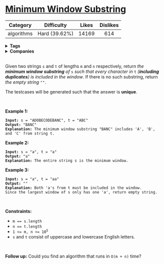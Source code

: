 # [Minimum Window Substring](https://leetcode.com/problems/minimum-window-substring/description/)

| Category | Difficulty | Likes | Dislikes |
| :------: | :--------: | :---: | :------: |
| algorithms | Hard (39.62%) | 14169 | 614 |

<details>
  <summary><strong>Tags</strong></summary>

  [hash-table](https://leetcode.com/tag/hash-table) | [two-pointers](https://leetcode.com/tag/two-pointers) | [string](https://leetcode.com/tag/string) | [sliding-window](https://leetcode.com/tag/sliding-window)

</details>

<details>
  <summary><strong>Companies</strong></summary>

  facebook | linkedin | snapchat | uber

</details>
<br />
<p>Given two strings <code>s</code> and <code>t</code> of lengths <code>m</code> and <code>n</code> respectively, return <em>the <strong>minimum window substring</strong> of </em><code>s</code><em> such that every character in </em><code>t</code><em> (<strong>including duplicates</strong>) is included in the window</em>. If there is no such substring, return <em>the empty string </em><code>&quot;&quot;</code>.</p>

<p>The testcases will be generated such that the answer is <strong>unique</strong>.</p>

<p>&nbsp;</p>
<p><strong class="example">Example 1:</strong></p>

<pre><code><strong>Input:</strong> s = &quot;ADOBECODEBANC&quot;, t = &quot;ABC&quot;
<strong>Output:</strong> &quot;BANC&quot;
<strong>Explanation:</strong> The minimum window substring &quot;BANC&quot; includes 'A', 'B', and 'C' from string t.</code></pre>

<p><strong class="example">Example 2:</strong></p>

<pre><code><strong>Input:</strong> s = &quot;a&quot;, t = &quot;a&quot;
<strong>Output:</strong> &quot;a&quot;
<strong>Explanation:</strong> The entire string s is the minimum window.</code></pre>

<p><strong class="example">Example 3:</strong></p>

<pre><code><strong>Input:</strong> s = &quot;a&quot;, t = &quot;aa&quot;
<strong>Output:</strong> &quot;&quot;
<strong>Explanation:</strong> Both 'a's from t must be included in the window.
Since the largest window of s only has one 'a', return empty string.</code></pre>

<p>&nbsp;</p>
<p><strong>Constraints:</strong></p>

<ul>
  <li><code>m == s.length</code></li>
  <li><code>n == t.length</code></li>
  <li><code>1 &lt;= m, n &lt;= 10<sup>5</sup></code></li>
  <li><code>s</code> and <code>t</code> consist of uppercase and lowercase English letters.</li>
</ul>

<p>&nbsp;</p>
<p><strong>Follow up:</strong> Could you find an algorithm that runs in <code>O(m + n)</code> time?</p>

